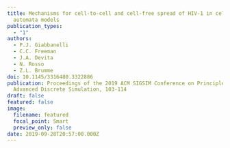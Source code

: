 ```yaml
---
title: Mechanisms for cell-to-cell and cell-free spread of HIV-1 in cellular
  automata models
publication_types:
  - "1"
authors:
  - P.J. Giabbanelli
  - C.C. Freeman
  - J.A. Devita
  - N. Rosso
  - Z.L. Brumme
doi: 10.1145/3316480.3322886
publication: Proceedings of the 2019 ACM SIGSIM Conference on Principles of
  Advanced Discrete Simulation, 103-114
draft: false
featured: false
image:
  filename: featured
  focal_point: Smart
  preview_only: false
date: 2019-09-28T20:57:00.000Z
---
```

